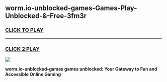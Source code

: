 
## worm.io-unblocked-games-Games-Play-Unblocked-&-Free-3fm3r
<h3>
<a href="https://premium76.site?title=worm.io-unblocked-games&ref=24A">CLICK TO PLAY</a></h3>
<hr>

<h3>
<a href="https://premium76.site?title=worm.io-unblocked-games&ref=24A">CLICK 2 PLAY</a>
  
</h3>

<a href="https://premium76.site?title=worm.io-unblocked-games&ref=24A"><img src="https://clearcache.store/games.png"></a>


**worm.io-unblocked-games games unblocked: Your Gateway to Fun and Accessible Online Gaming**
